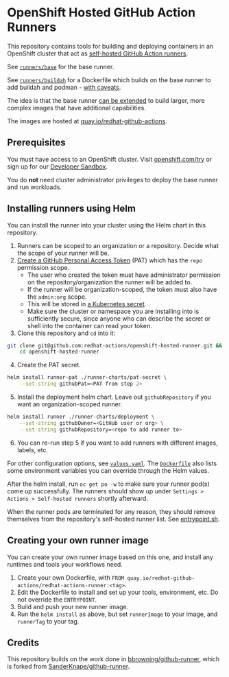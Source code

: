 # OpenShift Hosted GitHub Action Runners

This repository contains tools for building and deploying containers in an OpenShift cluster that act as [self-hosted GitHub Action runners](https://docs.github.com/en/free-pro-team@latest/actions/hosting-your-own-runners/about-self-hosted-runners).

See [`runners/base`](./runners/base) for the base runner.

See [`runners/buildah`](./runners/buildah) for a Dockerfile which builds on the base runner to add buildah and podman - [with caveats](./runners/buildah/README.md).

The idea is that the base runner [can be extended](#creating-your-own-runner-image) to build larger, more complex images that have additional capabilities.

The images are hosted at [quay.io/redhat-github-actions](https://quay.io/redhat-github-actions/).

## Prerequisites
You must have access to an OpenShift cluster. Visit [openshift.com/try](https://www.openshift.com/try) or sign up for our [Developer Sandbox](https://developers.redhat.com/developer-sandbox).

You do **not** need cluster administrator privileges to deploy the base runner and run workloads.

## Installing runners using Helm

You can install the runner into your cluster using the Helm chart in this repository.

1. Runners can be scoped to an organization or a repository. Decide what the scope of your runner will be.
2. [Create a GitHub Personal Access Token](https://docs.github.com/en/free-pro-team@latest/github/authenticating-to-github/creating-a-personal-access-token) (PAT) which has the `repo` permission scope.
    - The user who created the token must have administrator permission on the repository/organization the runner will be added to.
    - If the runner will be organization-scoped, the token must also have the `admin:org` scope.
    - This will be stored in [a Kubernetes secret](./runner-charts/pat-secret).
    - Make sure the cluster or namespace you are installing into is sufficiently secure, since anyone who can describe the secret or shell into the container can read your token.
3. Clone this repository and `cd` into it:
```bash
git clone git@github.com:redhat-actions/openshift-hosted-runner.git && \
    cd openshift-hosted-runner
```
4. Create the PAT secret.
```bash
helm install runner-pat ./runner-charts/pat-secret \
    --set-string githubPat=<PAT from step 2>
```
5. Install the deployment helm chart. Leave out `githubRepository` if you want an organization-scoped runner.

```bash
helm install runner ./runner-charts/deployment \
    --set-string githubOwner=<GitHub user or org> \
    --set-string githubRepository=<repo to add runner to>
```

6. You can re-run step 5 if you want to add runners with different images, labels, etc.

For other configuration options, see [`values.yaml`](./runner-charts/deployment/values.yaml). The [`Dockerfile`](./runners/base/Dockerfile) also lists some environment variables you can override through the Helm values.

After the helm install, run `oc get po -w` to make sure your runner pod(s) come up successfully. The runners should show up under `Settings > Actions > Self-hosted runners` shortly afterward.

When the runner pods are terminated for any reason, they should remove themselves from the repository's self-hosted runner list. See [entrypoint.sh](./runners/base/entrypoint.sh).

## Creating your own runner image

You can create your own runner image based on this one, and install any runtimes and tools your workflows need.

1. Create your own Dockerfile, with `FROM quay.io/redhat-github-actions/redhat-actions-runner:<tag>`.
2. Edit the Dockerfile to install and set up your tools, environment, etc. Do not override the `ENTRYPOINT`.
3. Build and push your new runner image.
4. Run the `helm install` as above, but set `runnerImage` to your image, and `runnerTag` to your tag.

## Credits
This repository builds on the work done in [bbrowning/github-runner](https://github.com/bbrowning/github-runner), which is forked from [SanderKnape/github-runner](https://github.com/SanderKnape/github-runner).
